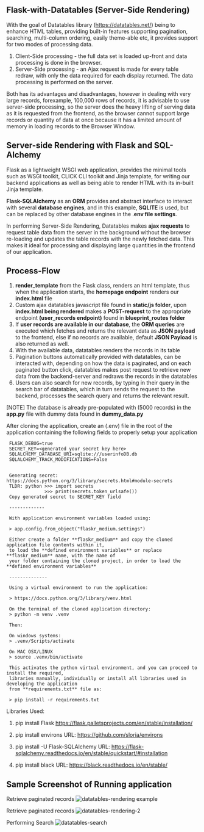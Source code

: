 ## Flask-with-Datatables (Server-Side Rendering)

With the goal of Datatables library (https://datatables.net/) being to enhance HTML tables, providing built-in features supporting pagination, searching, multi-column ordering, easily theme-able etc, it
provides support for two modes of processing data.

1. Client-Side processing - the full data set is loaded up-front and data processing is done in the browser.
2. Server-Side processing - an Ajax request is made for every table redraw, with only the data required for each display returned. The data processing is performed on the server.

Both has its advantages and disadvantages, however in dealing with very large records, forexample, 100,000 rows of records, it is advisable to use server-side processing, so the server does the heavy lifting 
of serving data as it is requested from the frontend, as the browser cannot support large records or quantity of data at once because it has a limited amount of memory in loading records to the Browser Window.

## Server-side Rendering with Flask and SQL-Alchemy
Flask as a lightweight WSGI web application, provides the minimal tools such as WSGI toolkit, CLICK CLI toolkit and Jinja template, for writing our backend applications as well as being able to render HTML with
its in-built Jinja template.

**Flask-SQLAlchemy** as an **ORM** provides and abstract interface to interact  with several **database engines**, and in this example, **SQLITE** is used, but can be replaced by other database engines in the .**env file settings**.

In performing Server-Side Rendering, Datatables makes **ajax requests** to request table data from the server in the background without the browser re-loading and updates the table records with the newly fetched data. This
makes it ideal for processing and displaying large quantities in the frontend of our application.

## Process-Flow
1. **render_template** from the  Flask class,  renders an html template, thus when the application starts,  the **homepage endpoint** renders our **index.html** file
2. Custom ajax datatables javascript file found in **static/js folder**, upon **index.html being rendered** makes a **POST-request** to the appropriate endpoint **(user_records endpoint)** found in **blueprint_routes folder**
3. If **user records are available in our database**, the **ORM queries** are executed which fetches and returns the relevant data as **JSON payload** to the frontend, else if no records are
   available, default **JSON Payload** is also returned as well. 
5. With the available data, datatables renders the records in its table
6. Pagination buttons automatically provided with datatables, can be interacted with, depending on how the data is paginated, and on each paginated button click, datatables makes  post request to retrieve new data from the
   backend-server and redraws the records in the datatables
7. Users can also search for new records, by typing in their query in the search bar of datatables, which in turn sends the request to the backend, processes the search query and returns the relevant result.

[NOTE]
The database is already pre-populated with (5000 records)  in the **app.py** file with dummy data found in **dummy_data.py**

After cloning the application, create an (.env) file in the root of the application containing the following fields to properly setup your application
     
     FLASK_DEBUG=true
     SECRET_KEY=<generated your secret key here>
     SQLALCHEMY_DATABASE_URI=sqlite:///userinfoDB.db
     SQLALCHEMY_TRACK_MODIFICATIONS=False
     

     Generating secret: https://docs.python.org/3/library/secrets.html#module-secrets
     TLDR: python >>> import secrets
                  >>> print(secrets.token_urlsafe())
     Copy generated secret to SECRET_KEY field

     -------------
     
     With application environment variables loaded using:
     
     > app.config.from_object("flaskr_medium.settings")

     Either create a folder **flaskr_medium** and copy the cloned application file contents within it,
     to load the **defined environment variables** or replace **flaskr_medium** name, with the name of
     your folder containing the cloned project, in order to load the **defined environment variables**
     
     --------------

     Using a virtual environment to run the application:

     > https://docs.python.org/3/library/venv.html

     On the terminal of the cloned application directory:
     > python -m venv .venv
     
     Then:

     On windows systems:
     > .venv/Scripts/activate
     
     On MAC OSX/LINUX 
     > source .venv/bin/activate

     This activates the python virtual environment, and you can proceed to install the required,
     libraries manually, individually or install all libraries used in developing the application
     from **requirements.txt** file as:
     
     > pip install -r requirements.txt

   
Libraries Used:
1.   pip install Flask
     https://flask.palletsprojects.com/en/stable/installation/
     
2.   pip install environs
     URL: https://github.com/sloria/environs
     
3.   pip install -U Flask-SQLAlchemy
     URL: https://flask-sqlalchemy.readthedocs.io/en/stable/quickstart/#installation

4.   pip install black
     URL: https://black.readthedocs.io/en/stable/


## Sample Screenshot of Running application
Retrieve paginated records
![datatables-rendering example](https://github.com/user-attachments/assets/949dc1e9-dafa-49fc-8705-a61c86fe0d6d)

Retrieve paginated records
![datatables-rendering-2](https://github.com/user-attachments/assets/3dd51c80-6153-46e3-b126-17337472de91)

Performing Search
![datatables-search](https://github.com/user-attachments/assets/4196845f-61f9-4652-b5d0-c0328fad1751)

